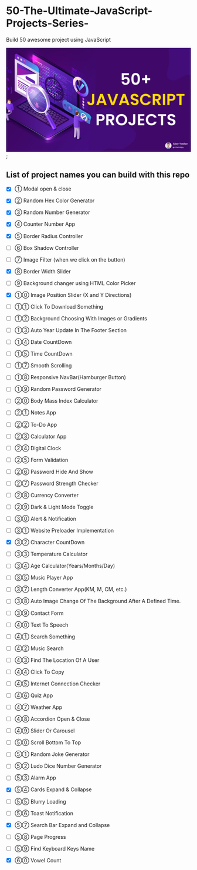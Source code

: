# 50-The-Ultimate-JavaScript-Projects-Series-
Build 50 awesome project using JavaScript

![Build 50 awesome project using JavaScript](/_images/presentation.jpg);


## List of project names you can build with this repo

- [X] ① Modal open & close

- [X] ② Random Hex Color Generator

- [X] ③ Random Number Generator

- [X] ④ Counter Number App

- [X] ⑤ Border Radius Controller

- [ ] ⑥ Box Shadow Controller

- [ ] ⑦ Image Filter (when we click on the button)

- [X] ⑧ Border Width Slider

- [ ] ⑨ Background changer using HTML Color Picker

- [X] ①⓪ Image Position Slider (X and Y Directions)

- [ ] ①① Click To Download Something

- [ ] ①② Background Choosing With Images or Gradients

- [ ] ①③ Auto Year Update In The Footer Section

- [ ] ①④ Date CountDown

- [ ] ①⑤ Time CountDown

- [ ] ①⑦ Smooth Scrolling

- [ ] ①⑧ Responsive NavBar(Hamburger Button)

- [ ] ①⑨ Random Password Generator

- [ ] ②⓪ Body Mass Index Calculator

- [ ] ②① Notes App

- [ ] ②② To-Do App

- [ ] ②③ Calculator App

- [ ] ②④ Digital Clock

- [ ] ②⑤ Form Validation

- [ ] ②⑥ Password Hide And Show

- [ ] ②⑦ Password Strength Checker

- [ ] ②⑧ Currency Converter

- [ ] ②⑨ Dark & Light Mode Toggle

- [ ] ③⓪ Alert & Notification

- [ ] ③① Website Preloader Implementation

- [X] ③② Character CountDown

- [ ] ③③ Temperature Calculator

- [ ] ③④ Age Calculator(Years/Months/Day)

- [ ] ③⑤ Music Player App

- [ ] ③⑦ Length Converter App(KM, M, CM, etc.)

- [ ] ③⑧ Auto Image Change Of The Background After A Defined Time.

- [ ] ③⑨ Contact Form

- [ ] ④⓪ Text To Speech

- [ ] ④① Search Something

- [ ] ④② Music Search

- [ ] ④③ Find The Location Of A User

- [ ] ④④ Click To Copy

- [ ] ④⑤ Internet Connection Checker

- [ ] ④⑥ Quiz App

- [ ] ④⑦ Weather App

- [ ] ④⑧ Accordion Open & Close

- [ ] ④⑨ Slider Or Carousel

- [ ] ⑤⓪ Scroll Bottom To Top

- [ ] ⑤① Random Joke Generator

- [ ] ⑤② Ludo Dice Number Generator

- [ ] ⑤③ Alarm App

- [X] ⑤④ Cards Expand & Collapse

- [ ] ⑤⑤ Blurry Loading

- [ ] ⑤⑥ Toast Notification

- [X] ⑤⑦ Search Bar Expand and Collapse

- [ ] ⑤⑧ Page Progress

- [ ] ⑤⑨ Find Keyboard Keys Name

- [X] ⑥⓪ Vowel Count
